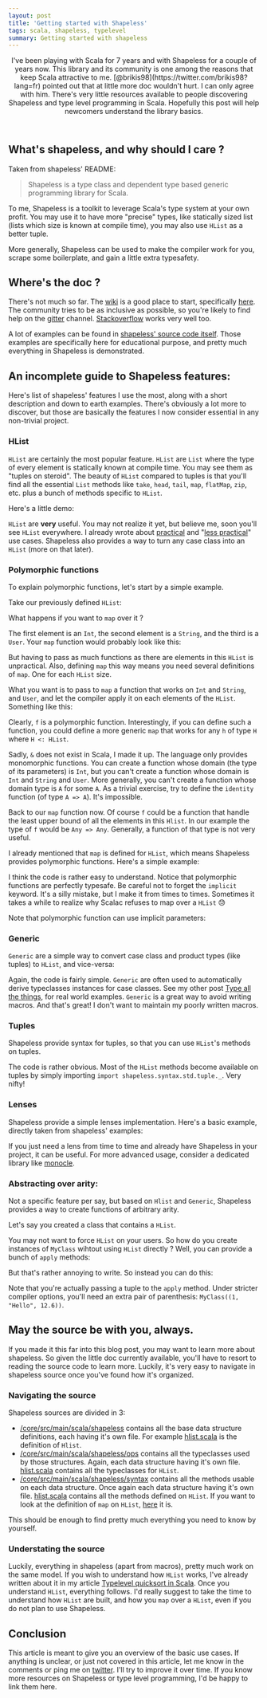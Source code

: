 ```yaml
---
layout: post
title: 'Getting started with Shapeless'
tags: scala, shapeless, typelevel
summary: Getting started with shapeless
---
```


<header>
I've been playing with Scala for 7 years and with Shapeless for a couple of years now. This library and its community is one among the reasons that keep Scala attractive to me. [@brikis98](https://twitter.com/brikis98?lang=fr) pointed out that at little more doc wouldn't hurt. I can only agree with him. There's very little resources available to people discovering Shapeless and type level programming in Scala. Hopefully this post will help newcomers understand the library basics.
</header>

## What's shapeless, and why should I care ?

Taken from shapeless' README:
> Shapeless is a type class and dependent type based generic programming library for Scala.

To me, Shapeless is a toolkit to leverage Scala's type system at your own profit. You may use it to have more "precise" types, like statically sized list (lists which size is known at compile time), you may also use `HList` as a better tuple.

More generally, Shapeless can be used to make the compiler work for you, scrape some boilerplate, and gain a little extra typesafety.

## Where's the doc ?

There's not much so far. The [wiki](https://github.com/milessabin/shapeless/wiki) is a good place to start, specifically [here](https://github.com/milessabin/shapeless/wiki#finding-out-more-about-the-project). The community tries to be as inclusive as possible, so you're likely to find help on the [gitter](https://gitter.im/milessabin/shapeless) channel. [Stackoverflow](http://stackoverflow.com/questions/tagged/shapeless) works very well too.

A lot of examples can be found in [shapeless' source code itself](https://github.com/milessabin/shapeless/tree/master/examples/src/main/scala/shapeless/examples). Those examples are specifically here for educational purpose, and pretty much everything in Shapeless is demonstrated.

## An incomplete guide to Shapeless features:

Here's list of shapeless' features I use the most, along with a short description and down to earth examples. There's obviously a lot more to discover, but those are basically the features I now consider essential in any non-trivial project.

### HList

`HList` are certainly the most popular feature. `HList` are `List` where the type of every element is statically known at compile time. You may see them as "tuples on steroid". The beauty of `HList` compared to tuples is that you'll find all the essential `List` methods like `take`, `head`, `tail`, `map`, `flatMap`, `zip`, etc. plus a bunch of methods specific to `HList`.

Here's a little demo:

<script src="https://gist.github.com/jto/4d7a4392a84da8446f69.js?file=0_hlist.scala"></script>

`HList` are __very__ useful. You may not realize it yet, but believe me, soon you'll see `HList` everywhere. I already wrote about [practical](/articles/type-all-the-things/) and "[less practical](/articles/typelevel_quicksort/)" use cases. Shapeless also provides a way to turn any case class into an `HList` (more on that later).

### Polymorphic functions

To explain polymorphic functions, let's start by a simple example.

Take our previously defined `HList`:

<script src="https://gist.github.com/jto/4d7a4392a84da8446f69.js?file=1_demo.scala"></script>

What happens if you want to `map` over it ?

The first element is an `Int`, the second element is a `String`, and the third is a `User`.
Your `map` function would probably look like this:

<script src="https://gist.github.com/jto/4d7a4392a84da8446f69.js?file=2_map.scala"></script>

But having to pass as much functions as there are elements in this `HList` is unpractical.
Also, defining `map` this way means you need several definitions of `map`. One for each `HList` size.

What you want is to pass to `map` a function that works on `Int` and `String`, and `User`, and let the compiler apply it on each elements of the `HList`. Something like this:

<script src="https://gist.github.com/jto/4d7a4392a84da8446f69.js?file=3_map2.scala"></script>

Clearly, `f` is a polymorphic function. Interestingly, if you can define such a function, you could define a more generic `map` that works for any `h` of type `H` where `H <: HList`.

Sadly, `&` does not exist in Scala, I made it up. The language only provides monomorphic functions. You can create a function whose domain (the type of its parameters) is `Int`, but you can't create a function whose domain is `Int` and `String` and `User`. More generally, you can't create a function whose domain type is `A` for some `A`. As a trivial exercise, try to define the `identity` function (of type `A => A`). It's impossible.

Back to our `map` function now. Of course `f` could be a function that handle the least upper bound of all the elements in this `Hlist`. In our example the type of `f` would be `Any => Any`. Generally, a function of that type is not very useful.

I already mentioned that `map` is defined for `HList`, which means Shapeless provides polymorphic functions. Here's a simple example:

<script src="https://gist.github.com/jto/4d7a4392a84da8446f69.js?file=4_poly.scala"></script>

I think the code is rather easy to understand. Notice that polymorphic functions are perfectly typesafe. Be careful not to forget the `implicit` keyword. It's a silly mistake, but I make it from times to times. Sometimes it takes a while to realize why Scalac refuses to map over a `HList` 😓

Note that polymorphic function can use implicit parameters:

<script src="https://gist.github.com/jto/4d7a4392a84da8446f69.js?file=5_poly2.scala"></script>

### Generic

`Generic` are a simple way to convert case class and product types (like tuples) to `HList`, and vice-versa:

<script src="https://gist.github.com/jto/4d7a4392a84da8446f69.js?file=6_gen.scala"></script>

Again, the code is fairly simple. `Generic` are often used to automatically derive typeclasses instances for case classes. See my other post [Type all the things](/articles/type-all-the-things/), for real world examples. `Generic` is a great way to avoid writing macros. And that's great! I don't want to maintain my poorly written macros.

### Tuples

Shapeless provide syntax for tuples, so that you can use `HList`'s methods on tuples.

<script src="https://gist.github.com/jto/4d7a4392a84da8446f69.js?file=7_tuple.scala"></script>

The code is rather obvious. Most of the `HList` methods become available on tuples by simply importing `import shapeless.syntax.std.tuple._`. Very nifty!

### Lenses

Shapeless provide a simple lenses implementation. Here's a basic example, directly taken from shapeless' examples:

<script src="https://gist.github.com/jto/4d7a4392a84da8446f69.js?file=8_lenses.scala"></script>

If you just need a lens from time to time and already have Shapeless in your project, it can be useful. For more advanced usage, consider a dedicated library like [monocle](https://github.com/julien-truffaut/Monocle).

### Abstracting over arity:

Not a specific feature per say, but based on `Hlist` and `Generic`, Shapeless provides a way to create functions of arbitrary arity.

Let's say you created a class that contains a `HList`.

<script src="https://gist.github.com/jto/4d7a4392a84da8446f69.js?file=9_myclass.scala"></script>

You may not want to force `HList` on your users. So how do you create instances of `MyClass` wihtout using `HList` directly ? Well, you can provide a bunch of `apply` methods:

<script src="https://gist.github.com/jto/4d7a4392a84da8446f69.js?file=10_applys.scala"></script>

But that's rather annoying to write. So instead you can do this:

<script src="https://gist.github.com/jto/4d7a4392a84da8446f69.js?file=11_unapplyProduct.scala"></script>

Note that you're actually passing a tuple to the `apply` method. Under stricter compiler options, you'll need an extra pair of parenthesis: `MyClass((1, "Hello", 12.6))`.

## May the source be with you, always.

If you made it this far into this blog post, you may want to learn more about shapeless.
So given the little doc currently available, you'll have to resort to reading the source code to learn more. Luckily, it's very easy to navigate in shapeless source once you've found how it's organized.

### Navigating the source

Shapeless sources are divided in 3:

- [/core/src/main/scala/shapeless](https://github.com/milessabin/shapeless/tree/master/core/src/main/scala/shapeless) contains all the base data structure definitions, each having it's own file. For example [hlist.scala](https://github.com/milessabin/shapeless/blob/master/core/src/main/scala/shapeless/hlists.scala) is the definition of `Hlist`.
- [/core/src/main/scala/shapeless/ops](https://github.com/milessabin/shapeless/tree/master/core/src/main/scala/shapeless/ops) contains all the typeclasses used by those structures. Again, each data structure having it's own file. [hlist.scala](https://github.com/milessabin/shapeless/blob/master/core/src/main/scala/shapeless/ops/hlists.scala) contains all the typeclasses for `HList`.
- [/core/src/main/scala/shapeless/syntax](https://github.com/milessabin/shapeless/tree/master/core/src/main/scala/shapeless/syntax) contains all the methods usable on each data structure. Once again each data structure having it's own file. [hlist.scala](https://github.com/milessabin/shapeless/blob/master/core/src/main/scala/shapeless/syntax/hlists.scala) contains all the methods defined on `HList`. If you want to look at the definition of `map` on `HList`, [here](https://github.com/milessabin/shapeless/blob/master/core/src/main/scala/shapeless/syntax/hlists.scala#L397) it is.

This should be enough to find pretty much everything you need to know by yourself.

### Understating the source

Luckily, everything in shapeless (apart from macros), pretty much work on the same model.
If you wish to understand how `HList` works, I've already written about it in my article [Typelevel quicksort in Scala](/articles/typelevel_quicksort/). Once you understand `HList`, everything follows. I'd really suggest to take the time to understand how `HList` are built, and how you `map` over a `HList`, even if you do not plan to use Shapeless.


## Conclusion

This article is meant to give you an overview of the basic use cases. If anything is unclear, or just not covered in this article, let me know in the comments or ping me on [twitter](https://twitter.com/skaalf). I'll try to improve it over time. If you know more resources on Shapeless or type level programming, I'd be happy to link them here.
